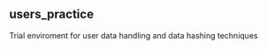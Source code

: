 ## users_practice

<p allign='center'> Trial enviroment for user data handling and data hashing techniques </p>
